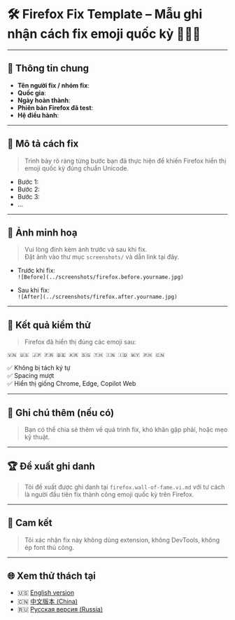 # 🛠️ Firefox Fix Template – Mẫu ghi nhận cách fix emoji quốc kỳ 🦊🇻🇳

---

## 📌 Thông tin chung

- **Tên người fix / nhóm fix**:  
- **Quốc gia**:  
- **Ngày hoàn thành**:  
- **Phiên bản Firefox đã test**:  
- **Hệ điều hành**:  

---

## 🧠 Mô tả cách fix

> Trình bày rõ ràng từng bước bạn đã thực hiện để khiến Firefox hiển thị emoji quốc kỳ đúng chuẩn Unicode.

- Bước 1:  
- Bước 2:  
- Bước 3:  
- …

---

## 📸 Ảnh minh hoạ

> Vui lòng đính kèm ảnh trước và sau khi fix.  
> Đặt ảnh vào thư mục `screenshots/` và dẫn link tại đây.

- Trước khi fix:  
  `![Before](../screenshots/firefox.before.yourname.jpg)`

- Sau khi fix:  
  `![After](../screenshots/firefox.after.yourname.jpg)`

---

## 🧪 Kết quả kiểm thử

> Firefox đã hiển thị đúng các emoji sau:

```
🇻🇳 🇺🇸 🇯🇵 🇫🇷 🇩🇪 🇰🇷 🇸🇬 🇹🇭 🇮🇳 🇮🇩 🇲🇾 🇵🇭 🇨🇳
```

✅ Không bị tách ký tự  
✅ Spacing mượt  
✅ Hiển thị giống Chrome, Edge, Copilot Web

---

## 💬 Ghi chú thêm (nếu có)

> Bạn có thể chia sẻ thêm về quá trình fix, khó khăn gặp phải, hoặc mẹo kỹ thuật.

---

## 🏆 Đề xuất ghi danh

> Tôi đề xuất được ghi danh tại `firefox.wall-of-fame.vi.md` với tư cách là người đầu tiên fix thành công emoji quốc kỳ trên Firefox.

---

## 📣 Cam kết

> Tôi xác nhận fix này không dùng extension, không DevTools, không ép font thủ công.

---

## 🌐 Xem thử thách tại

- 🇺🇸 [English version](firefox.prefix.en.md)
- 🇨🇳 [中文版本 (China)](firefox.prefix.zh.md)
- 🇷🇺 [Русская версия (Russia)](firefox.prefix.ru.md)
